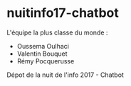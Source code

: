 # nuitinfo17-chatbot

L'équipe la plus classe du monde : 
* Oussema Oulhaci
* Valentin Bouquet
* Rémy Pocquerusse

Dépot de la nuit de l'info 2017 - Chatbot
